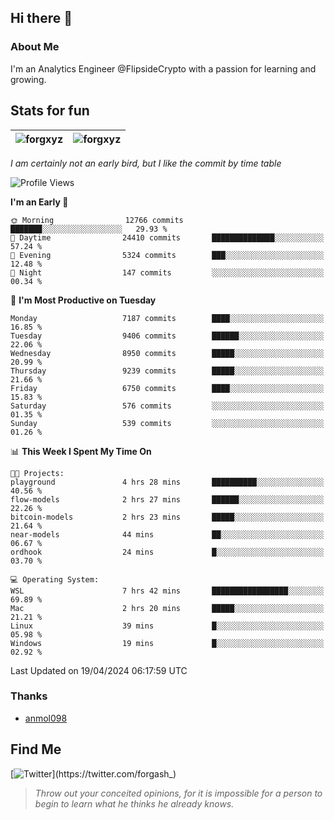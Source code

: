 ## Hi there 👋

### About Me

I'm an Analytics Engineer @FlipsideCrypto with a passion for learning and growing.
  
## Stats for fun

| <img align="center" src="https://github-readme-streak-stats.herokuapp.com/?user=forgxyz&theme=tokyonight" alt="forgxyz" /> | <img align="center" src="https://github-readme-stats.vercel.app/api?username=forgxyz&theme=tokyonight&show_icons=true" alt="forgxyz" /> |
| ------------- |------------- |

*I am certainly not an early bird, but I like the commit by time table*  

<!--START_SECTION:waka-->
![Profile Views](http://img.shields.io/badge/Profile%20Views-0-blue)

**I'm an Early 🐤** 

```text
🌞 Morning                12766 commits       ███████░░░░░░░░░░░░░░░░░░   29.93 % 
🌆 Daytime                24410 commits       ██████████████░░░░░░░░░░░   57.24 % 
🌃 Evening                5324 commits        ███░░░░░░░░░░░░░░░░░░░░░░   12.48 % 
🌙 Night                  147 commits         ░░░░░░░░░░░░░░░░░░░░░░░░░   00.34 % 
```
📅 **I'm Most Productive on Tuesday** 

```text
Monday                   7187 commits        ████░░░░░░░░░░░░░░░░░░░░░   16.85 % 
Tuesday                  9406 commits        ██████░░░░░░░░░░░░░░░░░░░   22.06 % 
Wednesday                8950 commits        █████░░░░░░░░░░░░░░░░░░░░   20.99 % 
Thursday                 9239 commits        █████░░░░░░░░░░░░░░░░░░░░   21.66 % 
Friday                   6750 commits        ████░░░░░░░░░░░░░░░░░░░░░   15.83 % 
Saturday                 576 commits         ░░░░░░░░░░░░░░░░░░░░░░░░░   01.35 % 
Sunday                   539 commits         ░░░░░░░░░░░░░░░░░░░░░░░░░   01.26 % 
```


📊 **This Week I Spent My Time On** 

```text
🐱‍💻 Projects: 
playground               4 hrs 28 mins       ██████████░░░░░░░░░░░░░░░   40.56 % 
flow-models              2 hrs 27 mins       ██████░░░░░░░░░░░░░░░░░░░   22.26 % 
bitcoin-models           2 hrs 23 mins       █████░░░░░░░░░░░░░░░░░░░░   21.64 % 
near-models              44 mins             ██░░░░░░░░░░░░░░░░░░░░░░░   06.67 % 
ordhook                  24 mins             █░░░░░░░░░░░░░░░░░░░░░░░░   03.70 % 

💻 Operating System: 
WSL                      7 hrs 42 mins       █████████████████░░░░░░░░   69.89 % 
Mac                      2 hrs 20 mins       █████░░░░░░░░░░░░░░░░░░░░   21.21 % 
Linux                    39 mins             █░░░░░░░░░░░░░░░░░░░░░░░░   05.98 % 
Windows                  19 mins             █░░░░░░░░░░░░░░░░░░░░░░░░   02.92 % 
```


 Last Updated on 19/04/2024 06:17:59 UTC
<!--END_SECTION:waka-->

### Thanks
 - [anmol098](https://github.com/anmol098/waka-readme-stats/)
  
## Find Me
[![Twitter](https://img.shields.io/twitter/url/https/twitter.com/forgash_.svg?style=social&label=Follow%20%40forgash_)](https://twitter.com/forgash_)


> *Throw out your conceited opinions, for it is impossible for a person to begin to learn what he thinks he already knows.* 
